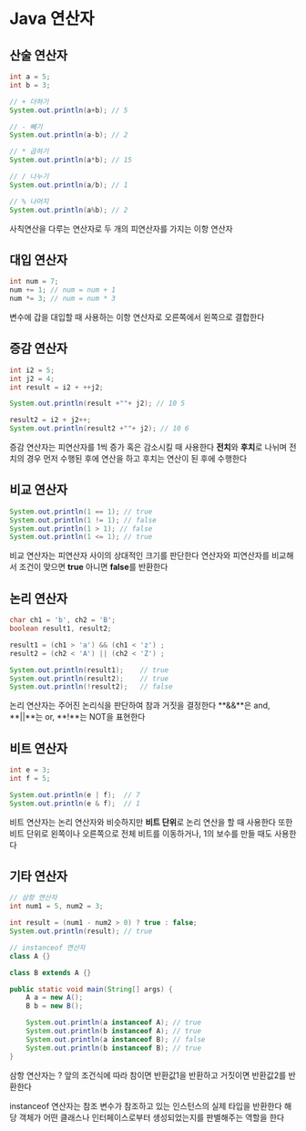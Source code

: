 # Java 연산자

## 산술 연산자

```java
int a = 5;
int b = 3;

// + 더하기
System.out.println(a+b); // 5

// - 빼기
System.out.println(a-b); // 2

// * 곱하기
System.out.println(a*b); // 15

// / 나누기
System.out.println(a/b); // 1

// % 나머지
System.out.println(a%b); // 2
```

사칙연산을 다루는 연산자로 두 개의 피연산자를 가지는 이항 연산자

## 대입 연산자

```java
int num = 7;
num += 1; // num = num + 1
num *= 3; // num = num * 3
```

변수에 갑을 대입할 때 사용하는 이항 연산자로 오른쪽에서 왼쪽으로 결합한다

## 증감 연산자

```java
int i2 = 5;
int j2 = 4;
int result = i2 + ++j2;

System.out.println(result +""+ j2); // 10 5 

result2 = i2 + j2++;
System.out.println(result2 +""+ j2); // 10 6 
```

증감 연산자는 피연산자를 1씩 증가 혹은 감소시킬 때 사용한다
**전치**와 **후치**로 나뉘며 전치의 경우 먼저 수행된 후에 연산을 하고 후치는 연산이 된 후에 수행한다

## 비교 연산자

```java
System.out.println(1 == 1); // true
System.out.println(1 != 1); // false
System.out.println(1 > 1); // false
System.out.println(1 <= 1); // true
```

비교 연산자는 피연산자 사이의 상대적인 크기를 판단한다
연산자와 피연산자를 비교해서 조건이 맞으면 **true** 아니면 **false**를 반환한다

## 논리 연산자

```java
char ch1 = 'b', ch2 = 'B';
boolean result1, result2;

result1 = (ch1 > 'a') && (ch1 < 'z') ;
result2 = (ch2 < 'A') || (ch2 < 'Z') ;

System.out.println(result1);	// true
System.out.println(result2);	// true
System.out.println(!result2);	// false
```

논리 연산자는 주어진 논리식을 판단하여 참과 거짓을 결정한다
**&&**은 and, **||**는 or, **!**는 NOT을 표현한다

## 비트 연산자

```java
int e = 3;
int f = 5;

System.out.println(e | f);	// 7
System.out.println(e & f);	// 1
```

비트 연산자는 논리 연산자와 비슷하지만 **비트 단위**로 논리 연산을 할 때 사용한다
또한 비트 단위로 왼쪽이나 오른쪽으로 전체 비트를 이동하거나, 1의 보수를 만들 때도 사용한다

## 기타 연산자

```java
// 삼항 연산자
int num1 = 5, num2 = 3;

int result = (num1 - num2 > 0) ? true : false;
System.out.println(result); // true

// instanceof 연산자
class A {}

class B extends A {}

public static void main(String[] args) {
    A a = new A();
    B b = new B();

    System.out.println(a instanceof A); // true
    System.out.println(b instanceof A); // true
    System.out.println(a instanceof B); // false
    System.out.println(b instanceof B); // true
}
```

삼항 연산자는 ? 앞의 조건식에 따라 참이면 반환값1을 반환하고 거짓이면 반환값2를 반환한다

instanceof 연산자는 참조 변수가 참조하고 있는 인스턴스의 실제 타입을 반환한다
해당 객체가 어떤 클래스나 인터페이스로부터 생성되었는지를 판별해주는 역할을 한다